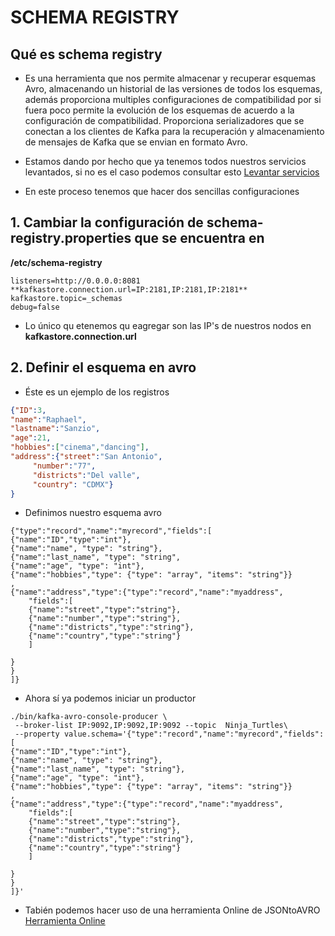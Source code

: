# SCHEMA REGISTRY
## Qué es schema registry
* Es una herramienta que nos permite almacenar y recuperar esquemas Avro, almacenando un historial de las versiones  de todos los esquemas, además proporciona multiples configuraciones de compatibilidad por si fuera poco permite la evolución de los esquemas de acuerdo a la configuración de compatibilidad.
Proporciona serializadores que se conectan a los clientes de Kafka para la recuperación y almacenamiento de mensajes de Kafka que se envian en formato Avro.

* Estamos dando por hecho que ya tenemos todos nuestros servicios levantados, si no es el caso podemos consultar esto [Levantar servicios](https://github.com/CarlosEspondaNieto/Buscando-el-Oasis-2-sprint-/tree/Daniel/mongo-sink-connector)
* En este proceso tenemos que  hacer dos sencillas configuraciones
## 1. Cambiar la configuración  de schema-registry.properties que se encuentra en
 **/etc/schema-registry**
```
listeners=http://0.0.0.0:8081
**kafkastore.connection.url=IP:2181,IP:2181,IP:2181**
kafkastore.topic=_schemas
debug=false
```
* Lo único qu etenemos qu eagregar son las IP's de nuestros nodos en **kafkastore.connection.url**

## 2. Definir el esquema en avro
* Éste es un ejemplo  de los registros 
```JSON
{"ID":3,
"name":"Raphael",
"lastname":"Sanzio",
"age":21,
"hobbies":["cinema","dancing"],
"address":{"street":"San Antonio",
	 "number":"77", 
	 "districts":"Del valle", 
	 "country": "CDMX"}
}
```
* Definimos nuestro esquema avro 
```AVRO
{"type":"record","name":"myrecord","fields":[ 
{"name":"ID","type":"int"}, 
{"name":"name", "type": "string"},
{"name":"last_name", "type": "string",
{"name":"age", "type": "int"},
{"name":"hobbies","type": {"type": "array", "items": "string"}}
,
{"name":"address","type":{"type":"record","name":"myaddress",
	"fields":[
	{"name":"street","type":"string"},
	{"name":"number","type":"string"},
	{"name":"districts","type":"string"},
	{"name":"country","type":"string"}
	]

}
}
]}
```
* Ahora sí ya podemos iniciar un  productor
```
./bin/kafka-avro-console-producer \
 --broker-list IP:9092,IP:9092,IP:9092 --topic  Ninja_Turtles\
 --property value.schema='{"type":"record","name":"myrecord","fields":[ 
{"name":"ID","type":"int"}, 
{"name":"name", "type": "string"},
{"name":"last_name", "type": "string"},
{"name":"age", "type": "int"},
{"name":"hobbies","type": {"type": "array", "items": "string"}}
,
{"name":"address","type":{"type":"record","name":"myaddress",
	"fields":[
	{"name":"street","type":"string"},
	{"name":"number","type":"string"},
	{"name":"districts","type":"string"},
	{"name":"country","type":"string"}
	]

}
}
]}'
```
* Tabién podemos hacer uso de una herramienta Online de JSONtoAVRO
[Herramienta Online](http://avro4s-ui.landoop.com/)